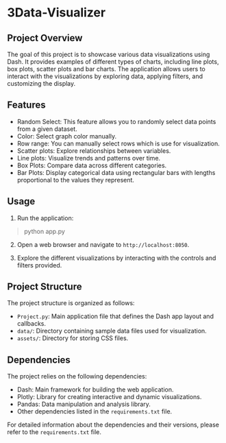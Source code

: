 # 3Data-Visualizer

## Project Overview

The goal of this project is to showcase various data visualizations using Dash. It provides examples of different types of charts, including line plots, box plots, scatter plots and bar charts. The application allows users to interact with the visualizations by exploring data, applying filters, and customizing the display.

## Features
- Random Select: This feature allows you to randomly select data points from a given dataset.
- Color: Select graph color manually.
- Row range: You can manually select rows which is use for visualization.
- Scatter plots: Explore relationships between variables.
- Line plots: Visualize trends and patterns over time.
- Box Plots: Compare data across different categories.
- Bar Plots: Display categorical data using rectangular bars with lengths proportional to the values they represent.

## Usage

1. Run the application:
>python app.py

2. Open a web browser and navigate to `http://localhost:8050`.

3. Explore the different visualizations by interacting with the controls and filters provided.

## Project Structure

The project structure is organized as follows:

- `Project.py`: Main application file that defines the Dash app layout and callbacks.
- `data/`: Directory containing sample data files used for visualization.
- `assets/`: Directory for storing CSS files.

## Dependencies

The project relies on the following dependencies:

- Dash: Main framework for building the web application.
- Plotly: Library for creating interactive and dynamic visualizations.
- Pandas: Data manipulation and analysis library.
- Other dependencies listed in the `requirements.txt` file.

For detailed information about the dependencies and their versions, please refer to the `requirements.txt` file.



